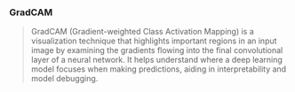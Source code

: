 ### GradCAM
> GradCAM (Gradient-weighted Class Activation Mapping) is a visualization technique that highlights important regions in an input image by examining the gradients flowing into the final convolutional layer of a neural network. It helps understand where a deep learning model focuses when making predictions, aiding in interpretability and model debugging.



